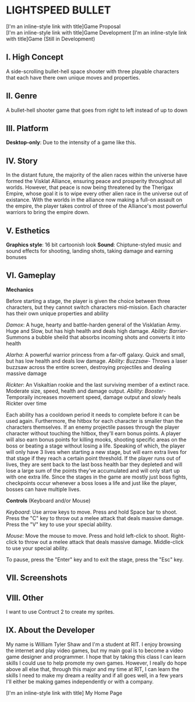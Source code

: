 #  LIGHTSPEED BULLET

[I'm an inline-style link with title]Game Proposal  
[I'm an inline-style link with title]Game Development 
[I'm an inline-style link with title]Game (Still in Development)
##  I. High Concept

A side-scrolling bullet-hell space shooter with three playable characters that each have there own unique moves and properties.

##  II. Genre

A bullet-hell shooter game that goes from right to left instead of up to down

##  III. Platform

**Desktop-only**: Due to the intensity of a game like this.

##  IV. Story

In the distant future, the majority of the alien races within the universe have formed the Visklat Alliance, ensuring peace and prosperity throughout all worlds. However, that peace is now being threatened by the Therigax Empire, whose goal it is to wipe every other alien race in the universe out of existance. With the worlds in the alliance now making a full-on assault on the empire, the player takes control of three of the Alliance's most powerful warriors to bring the empire down.

##  V. Esthetics

**Graphics style**: 16 bit cartoonish look
**Sound**: Chiptune-styled music and sound effects for shooting, landing shots, taking damage and earning bonuses

##  VI. Gameplay

**Mechanics**

Before starting a stage, the player is given the choice between three characters, but they cannot switch characters mid-mission. Each character has their own unique properties and ability

_Damox_: A huge, hearty and battle-harden general of the Visklatian Army. Huge and Slow, but has high health and deals high damage. _Ability: Barrier_-Summons a bubble sheild that absorbs incoming shots and converts it into health

_Alarha_: A powerful warrior princess from a far-off galaxy. Quick and small, but has low health and deals low damage.
_Ability: Buzzsaw_- Throws a laser buzzsaw across the entire screen, destroying projectiles and dealing massive damage

_Rickter_: An Viskaltian rookie and the last surviving member of a extinct race. Moderate size, speed, health and damage output. _Ability: Booster_- Temporaily increases movement speed, damage output and slowly heals Rickter over time

Each ability has a cooldown period it needs to complete before it can be used again. Furthermore, the hitbox for each character is smaller than the characters themselves. If an enemy projectile passes through the player character without touching the hitbox, they'll earn bonus points. A player will also earn bonus points for killing mooks, shooting specific areas on the boss or beating a stage without losing a life. Speaking of which, the player will only have 3 lives when starting a new stage, but will earn extra lives for that stage if they reach a certain point threshold. If the player runs out of lives, they are sent back to the last boss health bar they depleted and will lose a large sum of the points they've accumulated and will only start up with one extra life. Since the stages in the game are mostly just boss fights, checkpoints occur whenever a boss loses a life and just like the player, bosses can have multiple lives.

**Controls** (Keyboard and/or Mouse)

_Keyboard_: Use arrow keys to move. Press and hold Space bar to shoot. Press the "C" key to throw out a melee attack that deals massive damage. Press the "V" key to use your special ability.

_Mouse_: Move the mouse to move. Press and hold left-click to shoot. Right-click to throw out a melee attack that deals massive damage. Middle-click to use your special ability.

To pause, press the "Enter" key and to exit the stage, press the "Esc" key.

##  VII. Screenshots

##  VIII. Other

I want to use Contruct 2 to create my sprites.

##  IX. About the Developer

My name is William Tyler Shaw and I'm a student at RIT. I enjoy browsing the internet and play video games, but my main goal is to become a video game designer and programmer. I hope that by taking this class I can learn skills I could use to help promote my own games. However, I really do hope above all else that, through this major and my time at RIT, I can learn the skills I need to make my dream a reality and if all goes well, in a few years I'll either be making games independently or with a company.

[I'm an inline-style link with title] My Home Page
